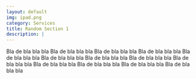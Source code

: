 ```yaml
---
layout: default
img: ipad.png
category: Services
title: Random Section 1
description: |
---
```

  Bla de bla bla bla   Bla de bla bla bla
  Bla de bla bla bla
  Bla de bla bla bla
  Bla de bla bla bla
  Bla de bla bla bla
  Bla de bla bla bla
  Bla de bla bla bla
  Bla de bla bla bla
  Bla de bla bla bla
  Bla de bla bla bla
  Bla de bla bla bla
  Bla de bla bla bla
